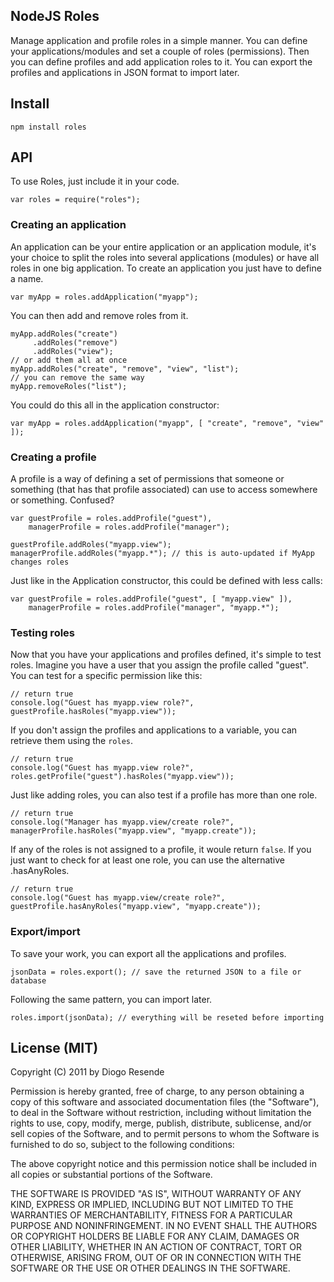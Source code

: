 ## NodeJS Roles

Manage application and profile roles in a simple manner. You can define your applications/modules and set
a couple of roles (permissions). Then you can define profiles and add application roles to it. You can
export the profiles and applications in JSON format to import later.

## Install

    npm install roles

## API

To use Roles, just include it in your code.

    var roles = require("roles");

### Creating an application

An application can be your entire application or an application module, it's your choice to split the
roles into several applications (modules) or have all roles in one big application. To create an
application you just have to define a name.

    var myApp = roles.addApplication("myapp");

You can then add and remove roles from it.

    myApp.addRoles("create")
         .addRoles("remove")
         .addRoles("view");
    // or add them all at once
    myApp.addRoles("create", "remove", "view", "list");
    // you can remove the same way
    myApp.removeRoles("list");

You could do this all in the application constructor:

    var myApp = roles.addApplication("myapp", [ "create", "remove", "view" ]);

### Creating a profile

A profile is a way of defining a set of permissions that someone or something (that has that profile
associated) can use to access somewhere or something. Confused?

    var guestProfile = roles.addProfile("guest"),
        managerProfile = roles.addProfile("manager");

    guestProfile.addRoles("myapp.view");
    managerProfile.addRoles("myapp.*"); // this is auto-updated if MyApp changes roles

Just like in the Application constructor, this could be defined with less calls:

    var guestProfile = roles.addProfile("guest", [ "myapp.view" ]),
        managerProfile = roles.addProfile("manager", "myapp.*");

### Testing roles

Now that you have your applications and profiles defined, it's simple to test roles. Imagine you have
a user that you assign the profile called "guest". You can test for a specific permission like this:

    // return true
    console.log("Guest has myapp.view role?", guestProfile.hasRoles("myapp.view"));

If you don't assign the profiles and applications to a variable, you can retrieve them using the `roles`.

    // return true
    console.log("Guest has myapp.view role?", roles.getProfile("guest").hasRoles("myapp.view"));

Just like adding roles, you can also test if a profile has more than one role.

    // return true
    console.log("Manager has myapp.view/create role?", managerProfile.hasRoles("myapp.view", "myapp.create"));

If any of the roles is not assigned to a profile, it woule return `false`. If you just want to check for
at least one role, you can use the alternative .hasAnyRoles.

    // return true
    console.log("Guest has myapp.view/create role?", guestProfile.hasAnyRoles("myapp.view", "myapp.create"));

### Export/import

To save your work, you can export all the applications and profiles.

    jsonData = roles.export(); // save the returned JSON to a file or database

Following the same pattern, you can import later.

    roles.import(jsonData); // everything will be reseted before importing

## License (MIT)

Copyright (C) 2011 by Diogo Resende

Permission is hereby granted, free of charge, to any person obtaining a copy
of this software and associated documentation files (the "Software"), to deal
in the Software without restriction, including without limitation the rights
to use, copy, modify, merge, publish, distribute, sublicense, and/or sell
copies of the Software, and to permit persons to whom the Software is
furnished to do so, subject to the following conditions:

The above copyright notice and this permission notice shall be included in
all copies or substantial portions of the Software.

THE SOFTWARE IS PROVIDED "AS IS", WITHOUT WARRANTY OF ANY KIND, EXPRESS OR
IMPLIED, INCLUDING BUT NOT LIMITED TO THE WARRANTIES OF MERCHANTABILITY,
FITNESS FOR A PARTICULAR PURPOSE AND NONINFRINGEMENT. IN NO EVENT SHALL THE
AUTHORS OR COPYRIGHT HOLDERS BE LIABLE FOR ANY CLAIM, DAMAGES OR OTHER
LIABILITY, WHETHER IN AN ACTION OF CONTRACT, TORT OR OTHERWISE, ARISING FROM,
OUT OF OR IN CONNECTION WITH THE SOFTWARE OR THE USE OR OTHER DEALINGS IN
THE SOFTWARE.
